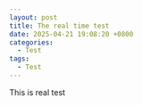 ```yaml
---
layout: post
title: The real time test
date: 2025-04-21 19:08:20 +0800
categories:
  - Test
tags:
  - Test
---
```

This is real test
